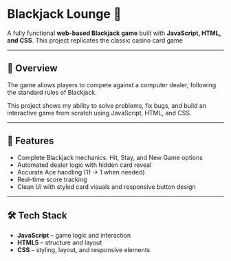 # Blackjack Lounge 🎲  

A fully functional **web-based Blackjack game** built with **JavaScript, HTML, and CSS**. This project replicates the classic casino card game

---

## 📌 Overview  
The game allows players to compete against a computer dealer, following the standard rules of Blackjack. 

This project shows my ability to solve problems, fix bugs, and build an interactive game from scratch using JavaScript, HTML, and CSS.

---

## 🚀 Features  
- Complete Blackjack mechanics: Hit, Stay, and New Game options  
- Automated dealer logic with hidden card reveal  
- Accurate Ace handling (11 → 1 when needed)  
- Real-time score tracking  
- Clean UI with styled card visuals and responsive button design  

---

## 🛠 Tech Stack  
- **JavaScript** – game logic and interaction  
- **HTML5** – structure and layout  
- **CSS** – styling, layout, and responsive elements  
